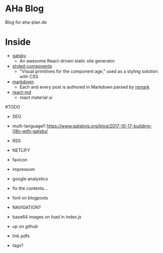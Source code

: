 # AHa Blog

Blog for aha-plan.de


# Inside
- [gatsby][gatsby]
  - An awesome React-driven static site generator
- [styled-components][styled-components]
  - "Visual primitives for the component age," used as a styling solution with CSS
- [markdown][markdown]
  - Each and every post is authored in Markdown parsed by [remark][remark]
- [react-md][react-md]
  - react material ui

[gatsby]: https://github.com/gatsbyjs/gatsby
[styled-components]: https://github.com/styled-components/styled-components
[markdown]: https://en.wikipedia.org/wiki/Markdown
[remark]: http://remark.js.org/
[react-md]: react-md.mlaursen.com


#TODO
* SEO
* multi-language!! https://www.gatsbyjs.org/blog/2017-10-17-building-i18n-with-gatsby/
* RSS 
* NETLIFY 
* favicon 
* impressum 
* google analystics 
* fix the contents... 
* font on blogposts
* NAVIGATION? 
* base64 images on load in index.js
* up on github
* link pdfs

* tags?
